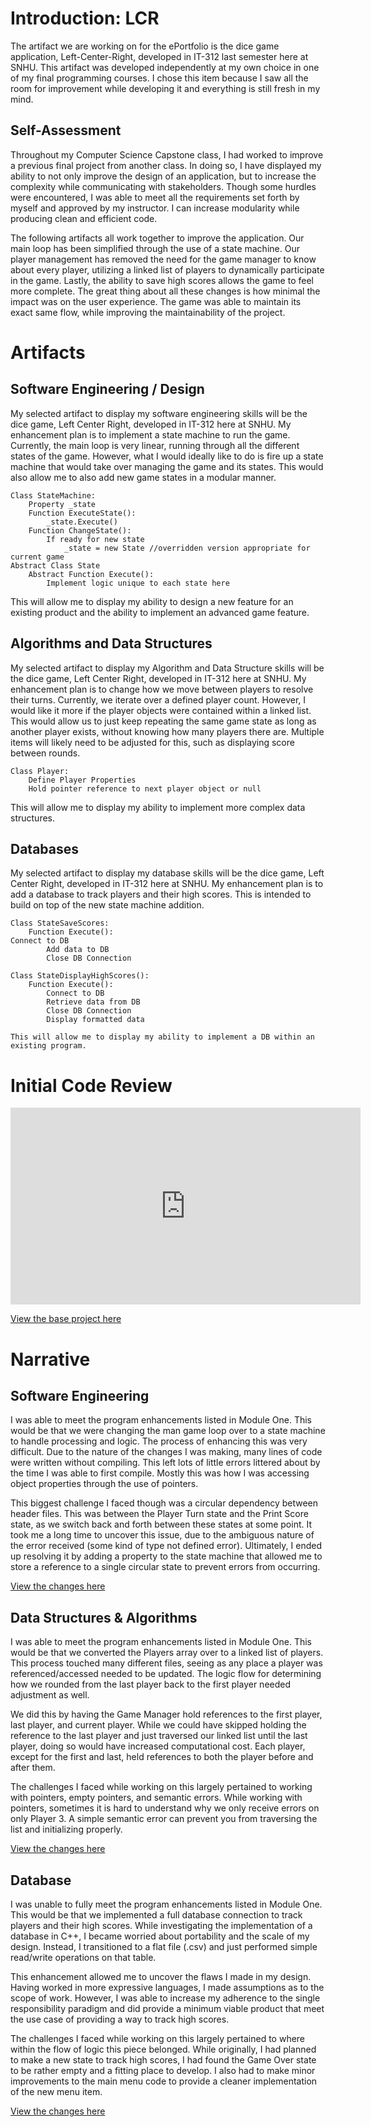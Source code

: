 # Introduction: LCR
The artifact we are working on for the ePortfolio is the dice game application, Left-Center-Right, developed in IT-312 last semester here at SNHU. This artifact was developed independently at my own choice in one of my final programming courses. I chose this item because I saw all the room for improvement while developing it and everything is still fresh in my mind. 

## Self-Assessment
Throughout my Computer Science Capstone class, I had worked to improve a previous final project from another class. In doing so, I have displayed my ability to not only improve the design of an application, but to increase the complexity while communicating with stakeholders. Though some hurdles were encountered, I was able to meet all the requirements set forth by myself and approved by my instructor. I can increase modularity while producing clean and efficient code.  

The following artifacts all work together to improve the application. Our main loop has been simplified through the use of a state machine. Our player management has removed the need for the game manager to know about every player, utilizing a linked list of players to dynamically participate in the game. Lastly, the ability to save high scores allows the game to feel more complete. The great thing about all these changes is how minimal the impact was on the user experience. The game was able to maintain its exact same flow, while improving the maintainability of the project.

# Artifacts
## Software Engineering / Design
My selected artifact to display my software engineering skills will be the dice game, Left Center Right, developed in IT-312 here at SNHU. 
My enhancement plan is to implement a state machine to run the game. Currently, the main loop is very linear, running through all the different states of the game. However, what I would ideally like to do is fire up a state machine that would take over managing the game and its states. This would also allow me to also add new game states in a modular manner. 
```
Class StateMachine:
	Property _state
	Function ExecuteState():
		_state.Execute()
	Function ChangeState():
		If ready for new state
			_state = new State //overridden version appropriate for current game
Abstract Class State
	Abstract Function Execute():
		Implement logic unique to each state here
```
This will allow me to display my ability to design a new feature for an existing product and the ability to implement an advanced game feature.

## Algorithms and Data Structures
My selected artifact to display my Algorithm and Data Structure skills will be the dice game, Left Center Right, developed in IT-312 here at SNHU.
My enhancement plan is to change how we move between players to resolve their turns. Currently, we iterate over a defined player count. However, I would like it more if the player objects were contained within a linked list. This would allow us to just keep repeating the same game state as long as another player exists, without knowing how many players there are. Multiple items will likely need to be adjusted for this, such as displaying score between rounds. 
```
Class Player:
	Define Player Properties
	Hold pointer reference to next player object or null
```
This will allow me to display my ability to implement more complex data structures.

## Databases
My selected artifact to display my database skills will be the dice game, Left Center Right, developed in IT-312 here at SNHU.
My enhancement plan is to add a database to track players and their high scores. This is intended to build on top of the new state machine addition.
```
Class StateSaveScores:
	Function Execute():
Connect to DB
		Add data to DB
		Close DB Connection
		
Class StateDisplayHighScores():
	Function Execute():
		Connect to DB
		Retrieve data from DB
		Close DB Connection
		Display formatted data

This will allow me to display my ability to implement a DB within an existing program. 
```

# Initial Code Review
<iframe width="560" height="315" src="https://www.youtube.com/embed/x8v8Zsadk3Q" frameborder="0" allow="accelerometer; autoplay; encrypted-media; gyroscope; picture-in-picture" allowfullscreen></iframe>

<a href="https://github.com/ChristopherCooke/LCR/tree/base_project">View the base project here</a>

# Narrative
## Software Engineering
I was able to meet the program enhancements listed in Module One. This would be that we were changing the man game loop over to a state machine to handle processing and logic. The process of enhancing this was very difficult. Due to the nature of the changes I was making, many lines of code were written without compiling. This left lots of little errors littered about by the time I was able to first compile. Mostly this was how I was accessing object properties through the use of pointers. 

This biggest challenge I faced though was a circular dependency between header files. This was between the Player Turn state and the Print Score state, as we switch back and forth between these states at some point. It took me a long time to uncover this issue, due to the ambiguous nature of the error received (some kind of type not defined error). Ultimately, I ended up resolving it by adding a property to the state machine that allowed me to store a reference to a single circular state to prevent errors from occurring.

<a href="https://github.com/ChristopherCooke/LCR/pull/3">View the changes here</a>

## Data Structures & Algorithms
I was able to meet the program enhancements listed in Module One. This would be that we converted the Players array over to a linked list of players. This process touched many different files, seeing as any place a player was referenced/accessed needed to be updated. The logic flow for determining how we rounded from the last player back to the first player needed adjustment as well. 

We did this by having the Game Manager hold references to the first player, last player, and current player. While we could have skipped holding the reference to the last player and just traversed our linked list until the last player, doing so would have increased computational cost. Each player, except for the first and last, held references to both the player before and after them. 

The challenges I faced while working on this largely pertained to working with pointers, empty pointers, and semantic errors. While working with pointers, sometimes it is hard to understand why we only receive errors on only Player 3. A simple semantic error can prevent you from traversing the list and initializing properly.  


<a href="https://github.com/ChristopherCooke/LCR/pull/4">View the changes here</a>

## Database
I was unable to fully meet the program enhancements listed in Module One. This would be that we implemented a full database connection to track players and their high scores. While investigating the implementation of a database in C++, I became worried about portability and the scale of my design. Instead, I transitioned to a flat file (.csv) and just performed simple read/write operations on that table.

This enhancement allowed me to uncover the flaws I made in my design. Having worked in more expressive languages, I made assumptions as to the scope of work. However, I was able to increase my adherence to the single responsibility paradigm and did provide a minimum viable product that meet the use case of providing a way to track high scores. 

The challenges I faced while working on this largely pertained to where within the flow of logic this piece belonged. While originally, I had planned to make a new state to track high scores, I had found the Game Over state to be rather empty and a fitting place to develop. I also had to make minor improvements to the main menu code to provide a cleaner implementation of the new menu item.  


<a href="https://github.com/ChristopherCooke/LCR/pull/1">View the changes here</a>
